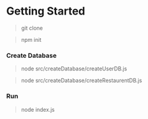 # Getting Started

>git clone

> npm init

### Create Database

>node src/createDatabase/createUserDB.js

>node src/createDatabase/createRestaurentDB.js

### Run 

>node index.js
